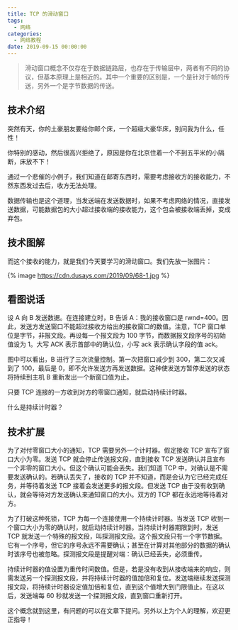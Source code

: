 ```yaml
---
title: TCP 的滑动窗口
tags:
  - 网络
categories:
  - 网络教程
date: 2019-09-15 00:00:00
---
```


> 滑动窗口概念不仅存在于数据链路层，也存在于传输层中，两者有不同的协议，但基本原理上是相近的。其中一个重要的区别是，一个是针对于帧的传送，另外一个是字节数据的传送。

<!-- more -->

## 技术介绍

突然有天，你的土豪朋友要给你邮个床，一个超级大豪华床，别问我为什么，任性！

你特别的感动，然后很高兴拒绝了，原因是你在北京住着一个不到五平米的小隔断，床放不下！

通过一个悲催的小例子，我们知道在邮寄东西时，需要考虑接收方的接收能力，不然东西发过去后，收方无法处理。

数据传输也是这个道理，当发送端在发送数据时，如果不考虑网络的情况，直接发送数据，可能数据包的大小超过接收端的接收能力，这个包会被接收端丢掉，变成弃包。

## 技术图解

而这个接收的能力，就是我们今天要学习的滑动窗口。我们先放一张图片：

{% image https://cdn.dusays.com/2019/09/68-1.jpg %}

## 看图说话

设 A 向 B 发送数据。在连接建立时，B 告诉 A：我的接收窗口是 rwnd=400。因此，发送方发送窗口不能超过接收方给出的接收窗口的数值。注意，TCP 窗口单位是字节，非报文段。再设每一个报文段为 100 字节，而数据报文段序号的初始值设为 1。大写 ACK 表示首部中的确认位，小写 ack 表示确认字段的值 ack。

图中可以看出，B 进行了三次流量控制。第一次把窗口减少到 300，第二次又减到了 100，最后是 0，即不允许发送方再发送数据。这种使发送方暂停发送的状态将持续到主机 B 重新发出一个新窗口值为止。

只要 TCP 连接的一方收到对方的零窗口通知，就启动持续计时器。

什么是持续计时器？

## 技术扩展

为了对付零窗口大小的通知，TCP 需要另外一个计时器。假定接收 TCP 宣布了窗口大小为零。发送 TCP 就会停止传送报文段，直到接收 TCP 发送确认并且宣布一个非零的窗口大小。但这个确认可能会丢失。我们知道 TCP 中，对确认是不需要发送确认的。若确认丢失了，接收的 TCP 并不知道，而是会认为它已经完成任务，并等待着发送 TCP 接着会发送更多的报文段。但发送 TCP 由于没有收到确认，就会等待对方发送确认来通知窗口的大小。双方的 TCP 都在永远地等待着对方。

为了打破这种死锁，TCP 为每一个连接使用一个持续计时器。当发送 TCP 收到一个窗口大小为零的确认时，就启动持续计时器。当持续计时器期限到时，发送 TCP 就发送一个特殊的报文段，叫探测报文段。这个报文段只有一个字节数据。它有一个序号，但它的序号永远不需要确认；甚至在计算对其他部分的数据的确认时该序号也被忽略。探测报文段是提醒对端：确认已经丢失，必须重传。

持续计时器的值设置为重传时间数值。但是，若是没有收到从接收端来的响应，则需发送另一个探测报文段，并将持续计时器的值加倍和复位。发送端继续发送探测报文段，将持续计时器设定值加倍和复位，直到这个值增大到门限值止。在这以后，发送端每 60 秒就发送一个探测报文段，直到窗口重新打开。

这个概念就到这里，有问题的可以在文章下提问。另外以上为个人的理解，欢迎更正指导！